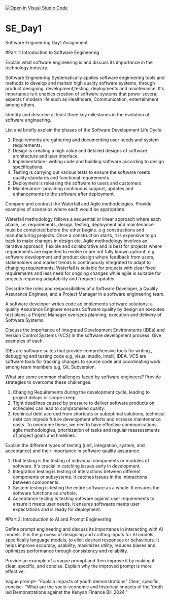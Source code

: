 [![Open in Visual Studio Code](https://classroom.github.com/assets/open-in-vscode-2e0aaae1b6195c2367325f4f02e2d04e9abb55f0b24a779b69b11b9e10269abc.svg)](https://classroom.github.com/online_ide?assignment_repo_id=15541327&assignment_repo_type=AssignmentRepo)
# SE_Day1
Software Engineering Day1 Assignment

#Part 1: Introduction to Software Engineering

Explain what software engineering is and discuss its importance in the technology industry.

Software Engineering Systematically applies software enginnering tools and methods to develop and maitain high quality software systems, through product designing, development,testing, deployments and maintenance. 
It's importance is it enables creation of software systems that power severa; aspects f modern life such as Healthcare, Communication, entertainment among others.

Identify and describe at least three key milestones in the evolution of software engineering.


List and briefly explain the phases of the Software Development Life Cycle.
1. Requirements are gathering and documenting user needs and system requirements.
2. Design is creating a high value and detailed designs of software architecture and user interface.
3. Implementation- writing code and building software according to design specifications.
4. Testing is carrying out various tests to ensure the software meets quality standards and functional requirements.
5. Deployment is releasing the software to users and customers.
6. Maintenance- providing continuous support, updates and enhancements to the software after deployment.

Compare and contrast the Waterfall and Agile methodologies. Provide examples of scenarios where each would be appropriate.

Waterfall methodology follows a sequential or linear approach where each phase, i.e, requirements, design, testing, deployment and maintenance must be completed before the other begins. e.g constructions and manufacturing projects. Once a construction starts, it is expensive to go back to make changes in design etc.
Agile methodology involves an iterative approach, flexible and collaborative and is best for projects where requirements are expected to evolve or are not fully known upfront. e.g software development and product design where feedback from users, stakeholders and market trends is continuously integrated to adapt to changing requirements.
Waterfall is suitable for projects with clear fixed requirements and less need for ongoing changes while agile is suitable for projects requiring adaptability  and frequent updates.

Describe the roles and responsibilities of a Software Developer, a Quality Assurance Engineer, and a Project Manager in a software engineering team.

A software developer writes code ad implements software solutions; a quality Assurance Engineer ensures Software quality by design an executes test plans; a Project Manager oversees planning, execution and delivery of Software Systems.

Discuss the importance of Integrated Development Environments (IDEs) and Version Control Systems (VCS) in the software development process. Give examples of each.

IDEs are software suites that provide comprehensive tools for writing , debugging and testing code e.g, visual studio, Intellij IDEA.
VCS are software tools for tracking changes to source code and coordinating work among team members e.g, Git, Subversion.

What are some common challenges faced by software engineers? Provide strategies to overcome these challenges.

1. Changing Requirements during the development cycle, leading to project delays or scope creep.
2. Tight deadlines caused by pressure to deliver software products on schedules can lead to compromised quality.
3. techincal debt accrued from shortcuts or suboptimal solutions, technical debt can impede future development efforts and ncrease maintenence costs.
To overcome these, we ned to have effective communications, agile methodologies, prioritization of tasks and regular reassessments of project goals and timelines.

Explain the different types of testing (unit, integration, system, and acceptance) and their importance in software quality assurance.

1. Unit testing is the testing of individual components or modules of software. It's crucial in catching issues early in development.
2. Integration testing is testing of interactions between different components or subsystems. It catches issues in the interactions between components.
3. System testing is testing the entire software as a whole. It ensures the software functions as a whole.
4. Acceptance testing is testing software against user requirements to ensure it meets user needs. It ensures softwaere meets user expectations and is ready for deployment.

#Part 2: Introduction to AI and Prompt Engineering

Define prompt engineering and discuss its importance in interacting with AI models.
It is the process of designing and crafting inputs for  AI models, specifically language models, to elicit desired responses or behaviours. It helps improve accuracy, usability, maximizes utility, reduces biases and optimizes performance through consistency and reliability.

Provide an example of a vague prompt and then improve it by making it clear, specific, and concise. Explain why the improved prompt is more effective.

Vague prompt- "Explain impacts of youth demonstrations"
Clear, specific, concise- "What are the socio-economic and historical impacts of the Youth led Demonstrations against the Kenyan Finance Bill 2024."


